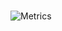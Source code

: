 ### 
![Metrics](https://metrics.lecoq.io/Divine-Ts?template=classic&base.indepth=false&base.hireable=false&config.timezone=Asia%2FShanghai)

<!--
**Divine-Ts/Divine-Ts** is a ✨ _special_ ✨ repository because its `README.md` (this file) appears on your GitHub profile.

Here are some ideas to get you started:

- 🔭 I’m currently working on ...
- 🌱 I’m currently learning ...
- 👯 I’m looking to collaborate on ...
- 🤔 I’m looking for help with ...
- 💬 Ask me about ...
- 📫 How to reach me: ...
- 😄 Pronouns: ...
- ⚡ Fun fact: ...
-->
